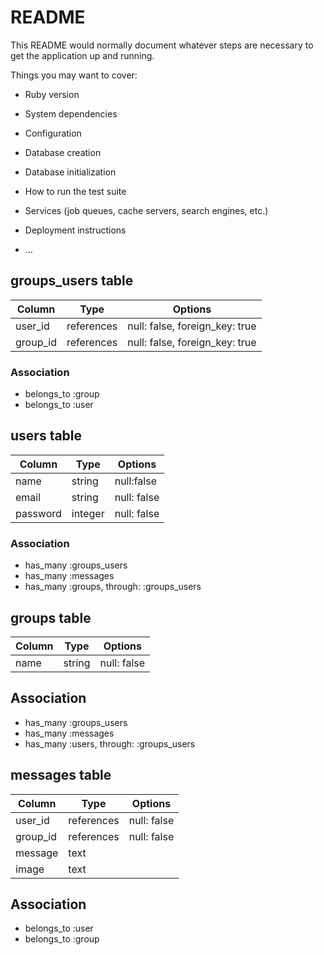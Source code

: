 # README

This README would normally document whatever steps are necessary to get the
application up and running.

Things you may want to cover:

* Ruby version

* System dependencies

* Configuration

* Database creation

* Database initialization

* How to run the test suite

* Services (job queues, cache servers, search engines, etc.)

* Deployment instructions

* ...
## groups_users table
|Column|Type|Options|
|------|----|-------|
|user_id|references|null: false, foreign_key: true|
|group_id|references|null: false, foreign_key: true|


### Association
- belongs_to :group
- belongs_to :user


## users table
|Column|Type|Options|
|------|----|-------|
|name|string|null:false|index: true|
|email|string|null: false|
|password|integer|null: false|


### Association
- has_many :groups_users
- has_many :messages
- has_many :groups, through: :groups_users


## groups table
|Column|Type|Options|
|------|----|-------|
|name|string|null: false|


## Association
- has_many :groups_users
- has_many :messages
- has_many :users, through: :groups_users


## messages table
|Column|Type|Options|
|------|----|-------|
|user_id|references|null: false|foreign_key: true|
|group_id|references|null: false|foreign_key: true|
|message|text||
|image|text||


## Association
- belongs_to :user
- belongs_to :group